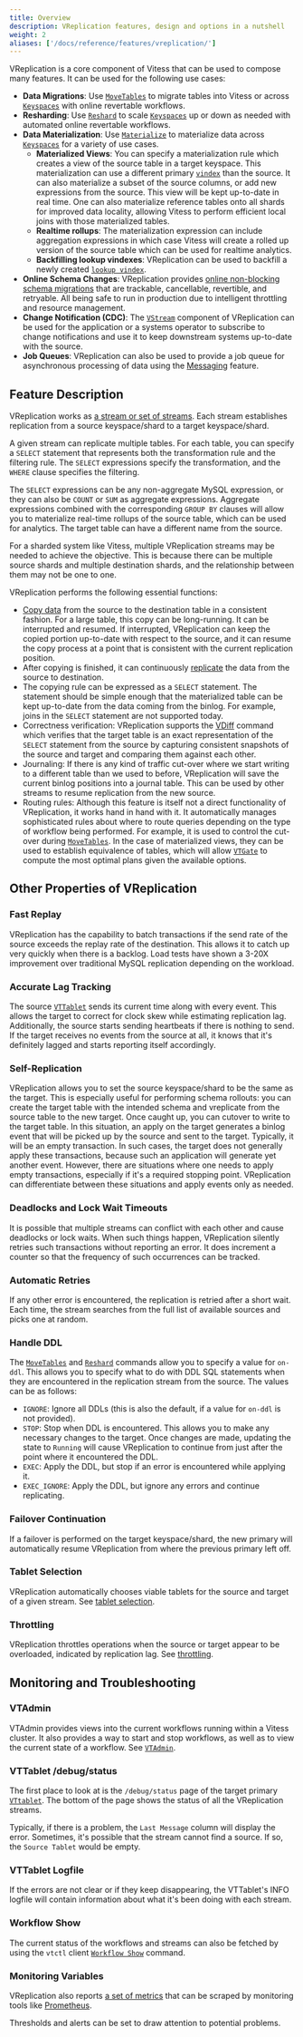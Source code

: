 ```yaml
---
title: Overview
description: VReplication features, design and options in a nutshell
weight: 2
aliases: ['/docs/reference/features/vreplication/']
---
```


VReplication is a core component of Vitess that can be used to compose
many features. It can be used for the following use cases:

* **Data Migrations**: Use [`MoveTables`](../movetables/) to migrate tables into
  Vitess or across [`Keyspaces`](../../../concepts/keyspace/) with online revertable workflows.
* **Resharding**: Use [`Reshard`](../reshard/) to scale [`Keyspaces`](../../../concepts/keyspace/)
  up or down as needed with automated online revertable workflows.
* **Data Materialization**: Use [`Materialize`](../materialize/) to materialize
  data across [`Keyspaces`](../../../concepts/keyspace/) for a variety of use cases.
  * **Materialized Views**: You can specify a materialization rule which creates
  a view of the source table in a target keyspace. This materialization
  can use a different primary [`vindex`](../../features/vindexes/) than the source.
  It can also materialize a subset of the source columns, or add new expressions from
  the source. This view will be kept up-to-date in real time. One can also materialize
  reference tables onto all shards for improved data locality, allowing
  Vitess to perform efficient local joins with those materialized tables.
  * **Realtime rollups**: The materialization expression can include aggregation
  expressions in which case Vitess will create a rolled up version of the
  source table which can be used for realtime analytics.
  * **Backfilling lookup vindexes**: VReplication can be used to backfill a
  newly created [`lookup vindex`](../../features/vindexes/#functional-and-lookup-vindex).
* **Online Schema Changes**: VReplication provides [online non-blocking schema
  migrations](../../../user-guides/schema-changes/managed-online-schema-changes/) that are trackable, cancellable, revertible, and retryable.
  All being safe to run in production due to intelligent throttling and
  resource management.
* **Change Notification (CDC)**: The [`VStream`](../../../concepts/vstream/)
  component of VReplication can be used for the application or a systems
  operator to subscribe to change notifications and use it to keep downstream
  systems up-to-date with the source.
* **Job Queues**: VReplication can also be used to provide a job queue for
  asynchronous processing of data using the [Messaging](../../features/messaging/)
  feature.

## Feature Description

VReplication works as [a stream or set of streams](../../../../design-docs/vreplication/life-of-a-stream/).
Each stream establishes replication from a source keyspace/shard to a
target keyspace/shard.

A given stream can replicate multiple tables. For each table, you can
specify a `SELECT` statement that represents both the transformation
rule and the filtering rule. The `SELECT` expressions specify the
transformation, and the `WHERE` clause specifies the filtering.

The `SELECT` expressions can be any non-aggregate MySQL expression, or
they can also be `COUNT` or `SUM` as aggregate expressions. Aggregate
expressions combined with the corresponding `GROUP BY` clauses will
allow you to materialize real-time rollups of the source table, which
can be used for analytics. The target table can have a different name
from the source.

For a sharded system like Vitess, multiple VReplication streams
may be needed to achieve the objective. This is because there
can be multiple source shards and multiple destination shards, and
the relationship between them may not be one to one.

VReplication performs the following essential functions:

* [Copy data](../../../../design-docs/vreplication/life-of-a-stream/#copy)
  from the source to the destination table in a consistent
  fashion. For a large table, this copy can be long-running. It can be
  interrupted and resumed. If interrupted, VReplication can keep
  the copied portion up-to-date with respect to the source, and it can
  resume the copy process at a point that is consistent with the
  current replication position.
* After copying is finished, it can continuously [replicate](../../../../design-docs/vreplication/life-of-a-stream/#replicate)
  the data from the source to destination.
* The copying rule can be expressed as a `SELECT` statement. The
  statement should be simple enough that the materialized table can
  be kept up-to-date from the data coming from the binlog. For
  example, joins in the `SELECT` statement are not supported today.
* Correctness verification: VReplication supports the [VDiff](../vdiff) command
  which verifies that the target table is an exact representation of
  the `SELECT` statement from the source by capturing consistent
  snapshots of the source and target and comparing them against each
  other.
* Journaling: If there is any kind of traffic cut-over where we
  start writing to a different table than we used
  to before, VReplication will save the current binlog positions
  into a journal table. This can be used by other streams to resume
  replication from the new source.
* Routing rules: Although this feature is itself not a direct
  functionality of VReplication, it works hand in hand with it. It
  automatically manages sophisticated rules about where to route queries
  depending on the type of workflow being performed. For example,
  it is used to control the cut-over during [`MoveTables`](../movetables/).
  In the case of materialized views, they can be used to establish
  equivalence of tables, which will allow [`VTGate`](../../../concepts/vtgate/)
  to compute the most optimal plans given the available options.

<a name="exec"></a>

## Other Properties of VReplication

### Fast Replay

VReplication has the capability to batch transactions if the send rate of the source
exceeds the replay rate of the destination.  This allows it to catch up very quickly
when there is a backlog. Load tests have shown a 3-20X improvement over traditional
MySQL replication depending on the workload.

### Accurate Lag Tracking

The source [`VTTablet`](../../../concepts/vtgate/) sends its current time along with every event. This allows the
target to correct for clock skew while estimating replication lag. Additionally,
the source starts sending heartbeats if there is nothing to send. If the target
receives no events from the source at all, it knows that it's definitely lagged
and starts reporting itself accordingly.

### Self-Replication

VReplication allows you to set the source keyspace/shard to be the same as the target.
This is especially useful for performing schema rollouts: you can create the target
table with the intended schema and vreplicate from the source table to the new
target. Once caught up, you can cutover to write to the target table.
In this situation, an apply on
the target generates a binlog event that will be picked up by the source and
sent to the target. Typically, it will be an empty transaction. In such cases,
the target does not generally apply these transactions, because such an application
will generate yet another event. However, there are situations where one needs
to apply empty transactions, especially if it's a required stopping point.
VReplication can differentiate between these situations and apply events
only as needed.

### Deadlocks and Lock Wait Timeouts

It is possible that multiple streams can conflict with each other and cause
deadlocks or lock waits. When such things happen, VReplication silently retries
such transactions without reporting an error. It does increment a counter so
that the frequency of such occurrences can be tracked.

### Automatic Retries

If any other error is encountered, the replication is retried after a short wait.
Each time, the stream searches from the full list of available sources and picks
one at random.

### Handle DDL

The [`MoveTables`](../movetables/) and [`Reshard`](../reshard/) commands allow you to
specify a value for `on-ddl`. This allows you to specify what to do with DDL SQL
 statements when they are encountered
in the replication stream from the source. The values can be as follows:

* `IGNORE`: Ignore all DDLs (this is also the default, if a value for `on-ddl`
  is not provided).
* `STOP`: Stop when DDL is encountered. This allows you to make any necessary
  changes to the target. Once changes are made, updating the state to `Running`
  will cause VReplication to continue from just after the point where it
  encountered the DDL.
* `EXEC`: Apply the DDL, but stop if an error is encountered while applying it.
* `EXEC_IGNORE`: Apply the DDL, but ignore any errors and continue replicating.

### Failover Continuation

If a failover is performed on the target keyspace/shard, the new primary will
automatically resume VReplication from where the previous primary left off.

### Tablet Selection

VReplication automatically chooses viable tablets for the source and target of a given stream. See [tablet selection](../../vreplication/tablet_selection).

### Throttling

VReplication throttles operations when the source or target appear to be overloaded, indicated by replication lag. See [throttling](../../vreplication/throttling).

## Monitoring and Troubleshooting

### VTAdmin

VTAdmin provides views into the current workflows running within a Vitess cluster. It also provides a way to start and stop workflows, as well as to view the current state of a workflow. See [`VTAdmin`](../../vtadmin).

### VTTablet /debug/status

The first place to look at is the `/debug/status` page of the target primary
[`VTtablet`](../../../concepts/tablet/). The bottom of the page shows the status
of all the VReplication streams.

Typically, if there is a problem, the `Last Message` column will display the
error. Sometimes, it's possible that the stream cannot find a source. If so,
the `Source Tablet` would be empty.

### VTTablet Logfile

If the errors are not clear or if they keep disappearing, the VTTablet's INFO logfile
will contain information about what it's been doing with each stream.

### Workflow Show

The current status of the workflows and streams can also be fetched by using
the `vtctl` client [`Workflow Show`](../workflow/) command.

### Monitoring Variables

VReplication also reports [a set of metrics](../metrics/) that can be scraped by
monitoring tools like [Prometheus](https://prometheus.io).

Thresholds and alerts can be set to draw attention to potential problems.
